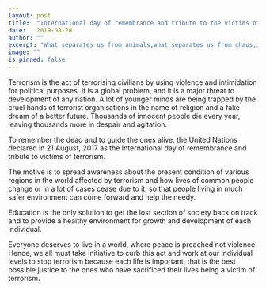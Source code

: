 ```yaml
---
layout: post
title:  "International day of remembrance and tribute to the victims of terrorism"
date:   2019-08-20
author: ""
excerpt: "What separates us from animals,what separates us from chaos,is our ability to mourn the people we have never met."
image: ""
is_pinned: false
---
```


Terrorism is the act of terrorising civilians by using violence and intimidation for political purposes. It is a global problem, and it is a major threat to development of any nation. A lot of younger minds are being trapped by  the cruel hands of terrorist organisations in the name of religion and a fake dream of a better future. Thousands of innocent people die every year, leaving thousands more in despair and agitation.

To remember the dead and to guide the ones alive, the United Nations declared in 21 August, 2017 as the International day of remembrance and tribute to victims of terrorism.

The motive is to spread awareness about the present condition of various regions in the world affected by terrorism and how lives of common people change or in a lot of cases cease due to it, so that people living in much safer environment can come forward and help the needy.

Education is the only solution to get the lost section of society back on track and to provide a healthy environment for growth and development of each individual.

Everyone deserves to live in a world, where peace is preached not violence. Hence, we all must take initiative to curb this act and work at our individual levels to stop terrorism because each life is important, that is the best possible justice to the ones who have sacrificed their lives being a victim of terrorism.